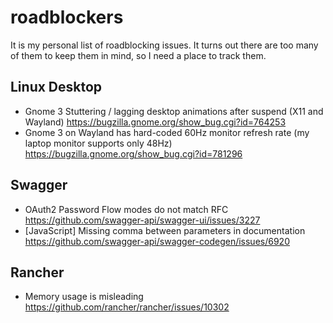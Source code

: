 # roadblockers

It is my personal list of roadblocking issues. It turns out there are too many
of them to keep them in mind, so I need a place to track them.

## Linux Desktop

* Gnome 3 Stuttering / lagging desktop animations after suspend (X11 and Wayland) https://bugzilla.gnome.org/show_bug.cgi?id=764253
* Gnome 3 on Wayland has hard-coded 60Hz monitor refresh rate (my laptop monitor supports only 48Hz) https://bugzilla.gnome.org/show_bug.cgi?id=781296

## Swagger

* OAuth2 Password Flow modes do not match RFC https://github.com/swagger-api/swagger-ui/issues/3227
* \[JavaScript\] Missing comma between parameters in documentation https://github.com/swagger-api/swagger-codegen/issues/6920

## Rancher

* Memory usage is misleading https://github.com/rancher/rancher/issues/10302
